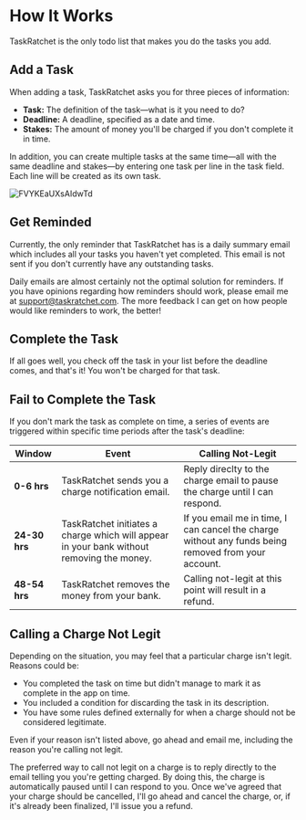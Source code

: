 # How It Works

TaskRatchet is the only todo list that makes you do the tasks you add.

## Add a Task

When adding a task, TaskRatchet asks you for three pieces of information:

- **Task:** The definition of the task—what is it you need to do?
- **Deadline:** A deadline, specified as a date and time.
- **Stakes:** The amount of money you'll be charged if you don't complete it in time.

In addition, you can create multiple tasks at the same time—all with the same deadline and stakes—by entering one task per line
in the task field. Each line will be created as its own task.

![FVYKEaUXsAIdwTd](https://user-images.githubusercontent.com/4655422/179230689-1a697e39-5cef-49ad-b854-aa1b463b2516.jpeg)

## Get Reminded

Currently, the only reminder that TaskRatchet has is a daily summary email which includes all your tasks you haven't yet
completed. This email is not sent if you don't currently have any outstanding tasks.

Daily emails are almost certainly not the optimal solution for reminders. If you have opinions regarding how reminders should work,
please email me at support@taskratchet.com. The more feedback I can get on how people would like reminders to work, the better!

## Complete the Task

If all goes well, you check off the task in your list before the deadline comes, and that's it! You won't be charged
for that task.

## Fail to Complete the Task

If you don't mark the task as complete on time, a series of events are triggered within specific time periods after the task's deadline:

| Window        | Event                                                                                     | Calling Not-Legit                                                                                   |
| ------------- | ----------------------------------------------------------------------------------------- | --------------------------------------------------------------------------------------------------- |
| **0-6 hrs**   | TaskRatchet sends you a charge notification email.                                        | Reply direclty to the charge email to pause the charge until I can respond.                         |
| **24-30 hrs** | TaskRatchet initiates a charge which will appear in your bank without removing the money. | If you email me in time, I can cancel the charge without any funds being removed from your account. |
| **48-54 hrs** | TaskRatchet removes the money from your bank.                                             | Calling not-legit at this point will result in a refund.                                            |

## Calling a Charge Not Legit

Depending on the situation, you may feel that a particular charge isn't legit. Reasons could be:

- You completed the task on time but didn't manage to mark it as complete in the app on time.
- You included a condition for discarding the task in its description.
- You have some rules defined externally for when a charge should not be considered legitimate.

Even if your reason isn't listed above, go ahead and email me, including the reason you're calling not legit.

The preferred way to call not legit on a charge is to reply directly to the email telling you you're getting charged. By
doing this, the charge is automatically paused until I can respond to you. Once we've agreed that your charge should be
cancelled, I'll go ahead and cancel the charge, or, if it's already been finalized, I'll issue you a refund.
